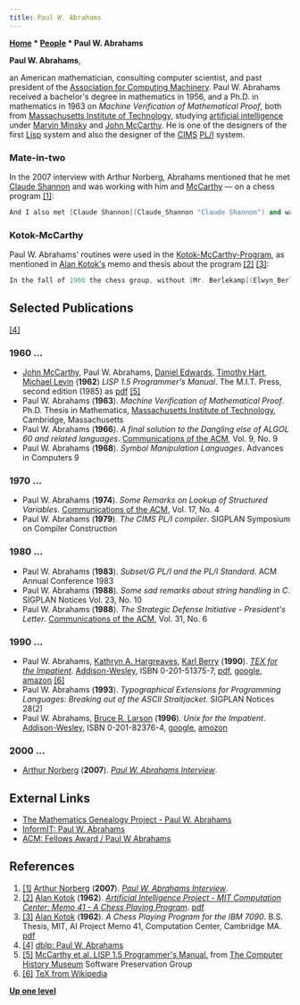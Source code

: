 ```yaml
---
title: Paul W. Abrahams
---
```

**[Home](Home "Home") \* [People](People "People") \* Paul W. Abrahams**


**Paul W. Abrahams**,  

an American mathematician, consulting computer scientist, and past president of the [Association for Computing Machinery](ACM "ACM"). Paul W. Abrahams received a bachelor's degree in mathematics in 1956, and a Ph.D. in mathematics in 1963 on *Machine Verification of Mathematical Proof*, both from [Massachusetts Institute of Technology](Massachusetts_Institute_of_Technology "Massachusetts Institute of Technology"), studying [artificial intelligence](Artificial_Intelligence "Artificial Intelligence") under [Marvin Minsky](Marvin_Minsky "Marvin Minsky") and [John McCarthy](John_McCarthy "John McCarthy"). He is one of the designers of the first [Lisp](index.php?title=Lisp&action=edit&redlink=1 "Lisp (page does not exist)") system and also the designer of the [CIMS](https://en.wikipedia.org/wiki/Courant_Institute_of_Mathematical_Sciences) [PL/I](https://en.wikipedia.org/wiki/PL/I) system. 



### Mate-in-two


In the 2007 interview with Arthur Norberg, Abrahams mentioned that he met [Claude Shannon](Claude_Shannon "Claude Shannon") and was working with him and [McCarthy](John_McCarthy "John McCarthy") — on a chess program <a id="cite-note-1" href="#cite-ref-1">[1]</a>:




```C++
And I also met [Claude Shannon](Claude_Shannon "Claude Shannon") and was working with him and [McCarthy](John_McCarthy "John McCarthy") — on a chess program. It calculated two-move mates and was written in [FORTRAN](Fortran "Fortran"). That was also the time that FORTRAN was starting to hit the world.  

```

### Kotok-McCarthy


Paul W. Abrahams' routines were used in the [Kotok-McCarthy-Program](Kotok-McCarthy-Program "Kotok-McCarthy-Program"), as mentioned in [Alan Kotok's](Alan_Kotok "Alan Kotok") memo and thesis about the program <a id="cite-note-2" href="#cite-ref-2">[2]</a> <a id="cite-note-3" href="#cite-ref-3">[3]</a>:




```C++
In the fall of 1960 the chess group, without [Mr. Berlekamp](Elwyn_Berlekamp "Elwyn Berlekamp"), began planning for the general chess program. It was decided to retain the original McCarthy/Abrahams move routines, and to continue coding in [FORTRAN](Fortran "Fortran")  and FAP. The program was to be a variable [depth](Depth "Depth") search with a "stable position" termination. An [evaluation](Evaluation "Evaluation") was to be made at the terminal points of the move tree. This evaluation would be a weighted sum of such criteria as [material balance](Material "Material"), [center control](Center_Control "Center Control"), [pawn structure](Pawn_Structure "Pawn Structure"), "[tempo](Tempo "Tempo")" advantage, and [development](Development "Development"). 

```

## Selected Publications


<a id="cite-note-4" href="#cite-ref-4">[4]</a>



### 1960 ...


* [John McCarthy](John_McCarthy "John McCarthy"), Paul W. Abrahams, [Daniel Edwards](Daniel_Edwards "Daniel Edwards"), [Timothy Hart](Timothy_Hart "Timothy Hart"), [Michael Levin](Michael_Levin "Michael Levin") (**1962**) *LISP 1.5 Programmer's Manual*. The M.I.T. Press, second edition (1985) as [pdf](http://www.softwarepreservation.org/projects/LISP/book/LISP%201.5%20Programmers%20Manual.pdf) <a id="cite-note-5" href="#cite-ref-5">[5]</a>
* Paul W. Abrahams (**1963**). *Machine Verification of Mathematical Proof*. Ph.D. Thesis in Mathematics, [Massachusetts Institute of Technology](Massachusetts_Institute_of_Technology "Massachusetts Institute of Technology"), Cambridge, Massachusetts
* Paul W. Abrahams (**1966**). *A final solution to the Dangling else of ALGOL 60 and related languages*. [Communications of the ACM](ACM#Communications "ACM"), Vol. 9, No. 9
* Paul W. Abrahams (**1968**). *Symbol Manipulation Languages*. Advances in Computers 9


### 1970 ...


* Paul W. Abrahams (**1974**). *Some Remarks on Lookup of Structured Variables*. [Communications of the ACM](ACM#Communications "ACM"), Vol. 17, No. 4
* Paul W. Abrahams (**1979**). *The CIMS PL/I compiler*. SIGPLAN Symposium on Compiler Construction


### 1980 ...


* Paul W. Abrahams (**1983**). *Subset/G PL/I and the PL/I Standard*. ACM Annual Conference 1983
* Paul W. Abrahams (**1988**). *Some sad remarks about string handling in C*. SIGPLAN Notices Vol. 23, No. 10
* Paul W. Abrahams (**1988**). *The Strategic Defense Initiative - President's Letter*. [Communications of the ACM](ACM#Communications "ACM"), Vol. 31, No. 6


### 1990 ...


* Paul W. Abrahams, [Kathryn A. Hargreaves](http://dangerouscurve.org/k/), [Karl Berry](http://www.tug.org/interviews/berry.html) (**1990**). *[TEX for the Impatient](http://www.bluesky.com/bookshelf/texfortheimpatient/tfti.html)*. [Addison-Wesley](https://en.wikipedia.org/wiki/Addison-Wesley), ISBN 0-201-51375-7, [pdf](http://sunsite.informatik.rwth-aachen.de/ftp/pub/mirror/ctan/info/impatient/book.pdf), [google](http://books.google.com/books/about/TEX_for_the_impatient.html?id=9wwZAQAAIAAJ), [amazon](http://www.amazon.com/Tex-Impatient-Paul-W-Abrahams/dp/0201513757) <a id="cite-note-6" href="#cite-ref-6">[6]</a>
* Paul W. Abrahams (**1993**). *Typographical Extensions for Programming Languages: Breaking out of the ASCII Straitjacket*. SIGPLAN Notices 28(2)
* Paul W. Abrahams, [Bruce R. Larson](http://www.informit.com/authors/bio.aspx?a=3df2119c-f10e-412e-a1ea-5d5e030eb8d4) (**1996**). *Unix for the Impatient*. [Addison-Wesley](https://en.wikipedia.org/wiki/Addison-Wesley), ISBN 0-201-82376-4, [google](http://books.google.com/books/about/Unix_for_the_impatient.html?id=kqJVAAAAMAAJ), [amozon](http://www.amazon.com/UNIX-Impatient-2nd-Paul-Abrahams/dp/0201823764)


### 2000 ...


* [Arthur Norberg](http://www.cbi.umn.edu/about/norberg.html) (**2007**). *[Paul W. Abrahams Interview](http://portal.acm.org/citation.cfm?id=1380529)*.


## External Links


* [The Mathematics Genealogy Project - Paul W. Abrahams](http://genealogy.math.ndsu.nodak.edu/id.php?id=61044)
* [InformIT: Paul W. Abrahams](http://www.informit.com/authors/bio.aspx?a=33D9A1DB-DAE1-4EC3-BAE5-406F84184012)
* [ACM: Fellows Award / Paul W Abrahams](http://fellows.acm.org/fellow_citation.cfm?id=1012285&srt=alpha&alpha=A)


## References


1. <a id="cite-ref-1" href="#cite-note-1">[1]</a> [Arthur Norberg](http://www.cbi.umn.edu/about/norberg.html) (**2007**). *[Paul W. Abrahams Interview](http://portal.acm.org/citation.cfm?id=1380529)*.
2. <a id="cite-ref-2" href="#cite-note-2">[2]</a> [Alan Kotok](Alan_Kotok "Alan Kotok") (**1962**). *[Artificial Intelligence Project - MIT Computation Center: Memo 41 - A Chess Playing Program](http://www.kotok.org/AI_Memo_41.html)*. [pdf](ftp://publications.ai.mit.edu/ai-publications/pdf/AIM-041.pdf)
3. <a id="cite-ref-3" href="#cite-note-3">[3]</a> [Alan Kotok](Alan_Kotok "Alan Kotok") (**1962**). *A Chess Playing Program for the IBM 7090*. B.S. Thesis, MIT, AI Project Memo 41, Computation Center, Cambridge MA. [pdf](http://www.kotok.org/AK-Thesis-1962.pdf)
4. <a id="cite-ref-4" href="#cite-note-4">[4]</a> [dblp: Paul W. Abrahams](https://dblp.uni-trier.de/pers/hd/a/Abrahams:Paul_W=.html)
5. <a id="cite-ref-5" href="#cite-note-5">[5]</a> [McCarthy et al. LISP 1.5 Programmer's Manual.](http://www.softwarepreservation.org/projects/LISP/book/LISP%201.5%20Programmers%20Manual.pdf/view) from [The Computer History Museum](The_Computer_History_Museum "The Computer History Museum") Software Preservation Group
6. <a id="cite-ref-6" href="#cite-note-6">[6]</a> [TeX from Wikipedia](https://en.wikipedia.org/wiki/TeX)

**[Up one level](People "People")**







 
